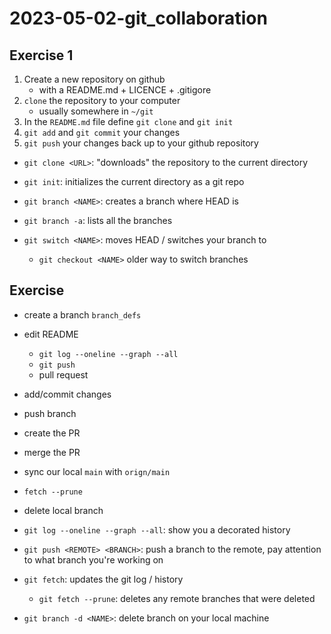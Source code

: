 # 2023-05-02-git_collaboration
## Exercise 1

1. Create a new repository on github
	- with a README.md + LICENCE + .gitigore
2. `clone` the repository to your computer
	- usually somewhere in `~/git`
3. In the `README.md` file define `git clone` and `git init`
4. `git add` and `git commit` your changes
5. `git push` your changes back up to your github repository

- `git clone <URL>`: "downloads" the repository to the current directory
- `git init`: initializes the current directory as a git repo

- `git branch <NAME>`: creates a branch where HEAD is
- `git branch -a`: lists all the branches
- `git switch <NAME>`: moves HEAD / switches your branch to <NAME>
  - `git checkout <NAME>` older way to switch branches

## Exercise

- create a branch `branch_defs`
- edit README
	- `git log --oneline --graph --all`
	- `git push`
	- pull request
- add/commit changes
- push branch
- create the PR
- merge the PR
- sync our local `main` with `orign/main`
- `fetch --prune`
- delete local branch

- `git log --oneline --graph --all`: show you a decorated history
- `git push <REMOTE> <BRANCH>`: push a branch to the remote, pay attention to what branch you're working on
- `git fetch`: updates the git log / history
  - `git fetch --prune`: deletes any remote branches that were deleted
- `git branch -d <NAME>`: delete branch on your local machine
